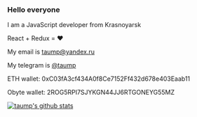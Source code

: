 ### Hello everyone

I am a JavaScript developer from Krasnoyarsk

React + Redux = ❤️

My email is [taump@yandex.ru](mailto:taump@yandex.ru)

My telegram is [@taump](http://t.me/taump)

ETH wallet: 0xC03fA3cf434A0f8Ce7152Ff432d678e403Eaab11

Obyte wallet: 2ROG5RPI7SJYKGN44JJ6RTGONEYG55MZ

[![taump's github stats](https://github-readme-stats.vercel.app/api?username=taump)](https://github.com/taump)
